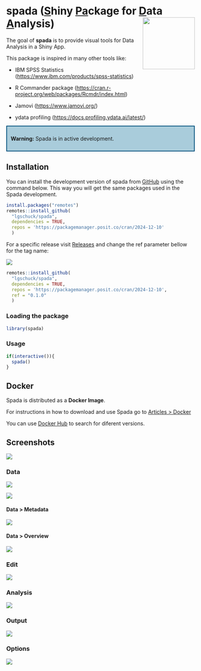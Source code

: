 
<!-- README.md is generated from README.Rmd. Please edit that file -->

# spada (<u>**S**</u>hiny <u>**Pa**</u>ckage for <u>**D**</u>ata <u>**A**</u>nalysis) <img src="man/figures/logo.png" align="right" height="139"/>

<!-- badges: start -->
<!-- badges: end -->

The goal of **spada** is to provide visual tools for Data Analysis in a
Shiny App.

This package is inspired in many other tools like:

- IBM SPSS Statistics (<https://www.ibm.com/products/spss-statistics>)

- R Commander package
  (<https://cran.r-project.org/web/packages/Rcmdr/index.html>)

- Jamovi (<https://www.jamovi.org/>)

- ydata profiling (<https://docs.profiling.ydata.ai/latest/>)

<div style="border: 2px solid #02517d; padding: 10px; background-color: #a9ccdb;">

<strong>Warning:</strong> Spada is in active development.

</div>

## Installation

You can install the development version of spada from
[GitHub](https://github.com/) using the command below. This way you will
get the same packages used in the Spada development.

``` r
install.packages("remotes")
remotes::install_github(
  "lgschuck/spada",
  dependencies = TRUE,
  repos = 'https://packagemanager.posit.co/cran/2024-12-10'
  )
```

For a specific release visit
[Releases](https://github.com/lgschuck/spada/releases) and change the
ref parameter bellow for the tag name:

![](man/figures/install_release.png)

``` r
remotes::install_github(
  "lgschuck/spada",
  dependencies = TRUE,
  repos = 'https://packagemanager.posit.co/cran/2024-12-10',
  ref = "0.1.0"
  )
```

### Loading the package

``` r
library(spada)
```

### Usage

``` r
if(interactive()){
  spada()
}
```

## Docker

Spada is distributed as a **Docker Image**.

For instructions in how to download and use Spada go to [Articles \>
Docker](https://lgschuck.github.io/spada/articles/docker.html)

You can use [Docker Hub](https://hub.docker.com/r/lgschuck/spada) to
search for diferent versions.

## Screenshots

![](man/figures/spada_loading.png)

### Data

![](man/figures/spada_home.png)

![](man/figures/spada_home2.png)

#### Data \> Metadata

![](man/figures/spada_data_metadata.png)

#### Data \> Overview

![](man/figures/spada_data_overview.png)

### Edit

![](man/figures/spada_edit.png)

### Analysis

![](man/figures/spada_analysis_exploratory.png)

### Output

![](man/figures/spada_output.png)

### Options

![](man/figures/spada_options.png)
